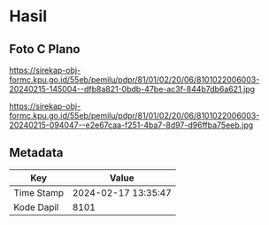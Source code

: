 # Hasil

## Foto C Plano

https://sirekap-obj-formc.kpu.go.id/55eb/pemilu/pdpr/81/01/02/20/06/8101022006003-20240215-145004--dfb8a821-0bdb-47be-ac3f-844b7db6a621.jpg

https://sirekap-obj-formc.kpu.go.id/55eb/pemilu/pdpr/81/01/02/20/06/8101022006003-20240215-094047--e2e67caa-f251-4ba7-8d97-d96ffba75eeb.jpg


## Metadata

| Key        | Value               |
| ---------- | ------------------- |
| Time Stamp | 2024-02-17 13:35:47 |
| Kode Dapil | 8101                |



